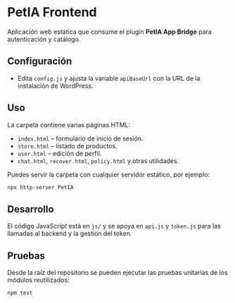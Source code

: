 # PetIA Frontend

Aplicación web estática que consume el plugin **PetIA App Bridge** para autenticación y catálogo.

## Configuración
- Edita `config.js` y ajusta la variable `apiBaseUrl` con la URL de la instalación de WordPress.

## Uso
La carpeta contiene varias páginas HTML:
- `index.html` – formulario de inicio de sesión.
- `store.html` – listado de productos.
- `user.html` – edición de perfil.
- `chat.html`, `recover.html`, `policy.html` y otras utilidades.

Puedes servir la carpeta con cualquier servidor estático, por ejemplo:

```bash
npx http-server PetIA
```

## Desarrollo
El código JavaScript está en `js/` y se apoya en `api.js` y `token.js` para las llamadas al backend y la gestión del token.

## Pruebas
Desde la raíz del repositorio se pueden ejecutar las pruebas unitarias de los módulos reutilizados:

```bash
npm test
```
